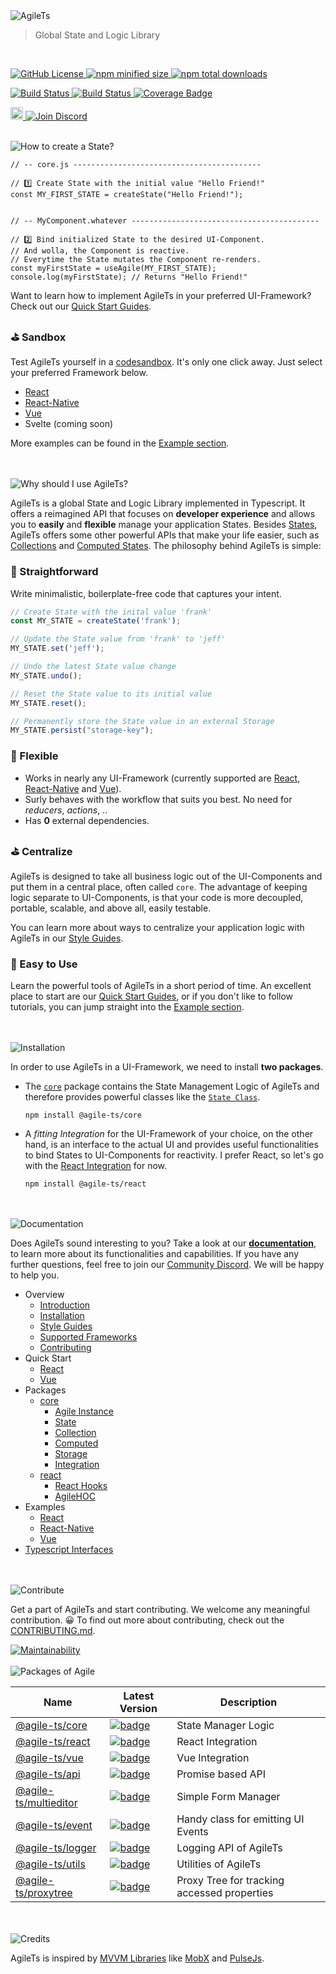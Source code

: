  <img src="https://raw.githubusercontent.com/agile-ts/agile/master/static/header_background.png" alt="AgileTs">

> Global State and Logic Library

 <br />

<p align="left">
 <a href="https://github.com/agile-ts/agile">
   <img src="https://img.shields.io/github/license/agile-ts/agile.svg?label=license&style=flat&colorA=293140&colorB=4a4872" alt="GitHub License"/>
 </a>
 <a href="https://npm.im/@agile-ts/core">
   <img src="https://img.shields.io/bundlephobia/min/@agile-ts/core.svg?label=bundle%20size&style=flat&colorA=293140&colorB=4a4872" alt="npm minified size"/>
 </a>
 <a href="https://npm.im/@agile-ts/core">
   <img src="https://img.shields.io/npm/dt/@agile-ts/core.svg?label=downloads&style=flat&colorA=293140&colorB=4a4872" alt="npm total downloads"/>
 </a>
</p>

<p align="left">
 <a href="https://github.com/agile-ts/agile/actions?query=workflow%3ARelease">
   <img src="https://github.com/agile-ts/agile/workflows/Release/badge.svg" alt="Build Status"/>
 </a>
 <a href="https://github.com/agile-ts/agile/actions?query=workflow%3A%22Test+All+Packages%22">
   <img src="https://github.com/agile-ts/agile/workflows/Test%20All%20Packages/badge.svg" alt="Build Status"/>
 </a>
 <a href="https://coveralls.io/github/agile-ts/agile?branch=master">
   <img src="https://coveralls.io/repos/github/agile-ts/agile/badge.svg?branch=master" alt="Coverage Badge"/>
 </a>
</p>

<p align="left">
 <a href="https://twitter.com/intent/tweet?text=I%20just%20discovered%20AgileTs%3B%20a%20global%2C%20spacy%20and%20overall%20easy%20to%20use%20State%20Manager.%0A%60%60%60ts%0Aconst%20MY_STATE%20%3D%20App.createState(%22Hello%20stranger%22)%3B%0AMY_STATE.set(%22Hello%20friend%22)%3B%0A%60%60%60%0Ahttps%3A%2F%2Fgithub.com%2Fagile-ts%2Fagile%2F%20%0A%0A%40AgileTypescript%20%0A%23agilets%20%23statemanagement%20%23webdev%20"><img src="http://randojs.com/images/tweetShield.svg" alt="Tweet" height="20"/>
 </a>
 <a href="https://discord.gg/T9GzreAwPH">
   <img src="https://img.shields.io/discord/795291052897992724.svg?label=&logo=discord&logoColor=ffffff&color=7389D8&labelColor=6A7EC2" alt="Join Discord"/>
 </a>
</p> 

<br />
<img src="https://raw.githubusercontent.com/agile-ts/agile/master/static/how_to_create_state_header.png" alt="How to create a State?"/>

```tsx
// -- core.js ------------------------------------------

// 1️⃣ Create State with the initial value "Hello Friend!"
const MY_FIRST_STATE = createState("Hello Friend!");


// -- MyComponent.whatever ------------------------------------------

// 2️⃣ Bind initialized State to the desired UI-Component.
// And wolla, the Component is reactive. 
// Everytime the State mutates the Component re-renders.
const myFirstState = useAgile(MY_FIRST_STATE);
console.log(myFirstState); // Returns "Hello Friend!"
```
Want to learn how to implement AgileTs in your preferred UI-Framework?
Check out our [Quick Start Guides](https://agile-ts.org/docs/Installation.md).

### ⛳️ Sandbox
Test AgileTs yourself in a [codesandbox](https://codesandbox.io/s/agilets-first-state-f12cz).
It's only one click away. Just select your preferred Framework below.

- [React](https://codesandbox.io/s/agilets-first-state-f12cz)
- [React-Native](https://snack.expo.io/@bennodev/agilets-first-state)
- [Vue](https://codesandbox.io/s/agilets-first-state-i5xxs)
- Svelte (coming soon)

More examples can be found in the [Example section](https://agile-ts.org/docs/examples).


<br />


<br />
<img src="https://raw.githubusercontent.com/agile-ts/agile/master/static/why_should_i_use_agile.png" alt="Why should I use AgileTs?"/>

AgileTs is a global State and Logic Library implemented in Typescript.
It offers a reimagined API that focuses on **developer experience**
and allows you to **easily** and **flexible** manage your application States.
Besides [States](https://agile-ts.org/docs/core/state),
AgileTs offers some other powerful APIs that make your life easier,
such as [Collections](https://agile-ts.org/docs/core/collection)
and [Computed States](https://agile-ts.org/docs/core/computed).
The philosophy behind AgileTs is simple:

### 🚅 Straightforward

Write minimalistic, boilerplate-free code that captures your intent.
```ts
// Create State with the inital value 'frank'
const MY_STATE = createState('frank');

// Update the State value from 'frank' to 'jeff'
MY_STATE.set('jeff');

// Undo the latest State value change
MY_STATE.undo();

// Reset the State value to its initial value
MY_STATE.reset();

// Permanently store the State value in an external Storage
MY_STATE.persist("storage-key"); 
```

### 🤸‍ Flexible

- Works in nearly any UI-Framework (currently supported are [React](https://reactjs.org/), [React-Native](https://reactnative.dev/) and [Vue](https://vuejs.org/)).
- Surly behaves with the workflow that suits you best.
  No need for _reducers_, _actions_, ..
- Has **0** external dependencies.

### ⛳️ Centralize

AgileTs is designed to take all business logic out of the UI-Components
and put them in a central place, often called `core`.
The advantage of keeping logic separate to UI-Components,
is that your code is more decoupled, portable, scalable,
and above all, easily testable.

You can learn more about ways to centralize your application logic with AgileTs
in our [Style Guides](https://agile-ts.org/docs/style-guide).

### 🎯 Easy to Use

Learn the powerful tools of AgileTs in a short period of time.
An excellent place to start are our [Quick Start Guides](https://agile-ts.org/docs/Installation),
or if you don't like to follow tutorials,
you can jump straight into the [Example section](https://agile-ts.org/docs/examples/Introduction).


<br />


<br />
<img src="https://raw.githubusercontent.com/agile-ts/agile/master/static/installation_header.png" alt="Installation"/>

In order to use AgileTs in a UI-Framework, we need to install **two packages**.

- The [`core`](https://agile-ts.org/docs/core) package contains the State Management Logic of AgileTs
  and therefore provides powerful classes like the [`State Class`](https://agile-ts.org/docs/core/state).
  ```
  npm install @agile-ts/core
  ```

- A _fitting Integration_ for the UI-Framework of your choice, on the other hand,
  is an interface to the actual UI and provides useful functionalities 
  to bind States to UI-Components for reactivity.
  I prefer React, so let's go with the [React Integration](https://www.npmjs.com/package/@agile-ts/react) for now.
  ```
  npm install @agile-ts/react
  ```


<br />


<br />
<img src="https://raw.githubusercontent.com/agile-ts/agile/master/static/documentation_header.png" alt="Documentation"/>

Does AgileTs sound interesting to you?
Take a look at our **[documentation](https://agile-ts.org/docs/introduction)**, 
to learn more about its functionalities and capabilities.
If you have any further questions, 
feel free to join our [Community Discord](https://discord.gg/T9GzreAwPH).
We will be happy to help you.

- Overview
  - [Introduction](https://agile-ts.org/docs/introduction/)
  - [Installation](https://agile-ts.org/docs/installation)  
  - [Style Guides](https://agile-ts.org/docs/style-guide)
  - [Supported Frameworks](https://agile-ts.org/docs/frameworks)
  - [Contributing](https://agile-ts.org/docs/contributing)
- Quick Start
  - [React](https://agile-ts.org/docs/quick-start/react)
  - [Vue](https://agile-ts.org/docs/quick-start/vue)
- Packages
  - [core](https://agile-ts.org/docs/core)
    - [Agile Instance](https://agile-ts.org/docs/core/agile-instance)
    - [State](https://agile-ts.org/docs/core/state)
    - [Collection](https://agile-ts.org/docs/core/collection)
    - [Computed](https://agile-ts.org/docs/core/computed)
    - [Storage](https://agile-ts.org/docs/core/storage)
    - [Integration](https://agile-ts.org/docs/core/integration)
  - [react](https://agile-ts.org/docs/react)
    - [React Hooks](https://agile-ts.org/docs/react/hooks)
    - [AgileHOC](https://agile-ts.org/docs/react/AgileHOC)
- Examples
  - [React](https://agile-ts.org/docs/examples/react)
  - [React-Native](https://agile-ts.org/docs/examples/react-native)  
  - [Vue](https://agile-ts.org/docs/examples/vue)
- [Typescript Interfaces](https://agile-ts.org/docs/interfaces)  


<br />


<br />
<img src="https://raw.githubusercontent.com/agile-ts/agile/master/static/contribute_header.png" alt="Contribute"/>

Get a part of AgileTs and start contributing. We welcome any meaningful contribution. 😀
To find out more about contributing, check out the [CONTRIBUTING.md](https://github.com/agile-ts/agile/blob/master/CONTRIBUTING.md).

<a href="https://codeclimate.com/github/agile-ts/agile/coverage.svg">
   <img src="https://codeclimate.com/github/agile-ts/agile/badges/gpa.svg" alt="Maintainability"/>
</a>


<br />


<br />
<img src="https://raw.githubusercontent.com/agile-ts/agile/master/static/packages_of_agile.png" alt="Packages of Agile"/>

| Name                                                                     |                                                                               Latest Version                                                                                | Description                                 |
| ------------------------------------------------------------------------ | --------------------------------------------------------------------------------------------------------------------------------------------------------------------------- | ------------------------------------------- |
| [@agile-ts/core](/packages/core)                                         |               [![badge](https://img.shields.io/npm/v/@agile-ts/core.svg?style=flat-square)](https://www.npmjs.com/package/@agile-ts/core)                                   | State Manager Logic                         |
| [@agile-ts/react](/packages/react)                                       |               [![badge](https://img.shields.io/npm/v/@agile-ts/react.svg?style=flat-square)](https://www.npmjs.com/package/@agile-ts/react)                                 | React Integration                           |
| [@agile-ts/vue](/packages/vue)                                           |               [![badge](https://img.shields.io/npm/v/@agile-ts/vue.svg?style=flat-square)](https://www.npmjs.com/package/@agile-ts/vue)                                     | Vue Integration                             |
| [@agile-ts/api](/packages/api)                                           |               [![badge](https://img.shields.io/npm/v/@agile-ts/api.svg?style=flat-square)](https://www.npmjs.com/package/@agile-ts/api)                                     | Promise based API                           |
| [@agile-ts/multieditor](/packages/multieditor)                           |               [![badge](https://img.shields.io/npm/v/@agile-ts/multieditor.svg?style=flat-square)](https://www.npmjs.com/package/@agile-ts/multieditor)                     | Simple Form Manager                         |
| [@agile-ts/event](/packages/event)                                       |               [![badge](https://img.shields.io/npm/v/@agile-ts/event.svg?style=flat-square)](https://www.npmjs.com/package/@agile-ts/event)                                 | Handy class for emitting UI Events          |
| [@agile-ts/logger](/packages/logger)                                     |               [![badge](https://img.shields.io/npm/v/@agile-ts/logger.svg?style=flat-square)](https://www.npmjs.com/package/@agile-ts/logger)                               | Logging API of AgileTs                      |
| [@agile-ts/utils](/packages/utils)                                       |               [![badge](https://img.shields.io/npm/v/@agile-ts/utils.svg?style=flat-square)](https://www.npmjs.com/package/@agile-ts/utils)                                 | Utilities of AgileTs                        |
| [@agile-ts/proxytree](/packages/proxytree)                               |               [![badge](https://img.shields.io/npm/v/@agile-ts/proxytree.svg?style=flat-square)](https://www.npmjs.com/package/@agile-ts/proxytree)                         | Proxy Tree for tracking accessed properties |                         |

<br />


<br />
<img src="https://raw.githubusercontent.com/agile-ts/agile/master/static/credits_header.png" alt="Credits"/>

AgileTs is inspired by [MVVM Libraries](https://de.wikipedia.org/wiki/Model_View_ViewModel) 
like [MobX](https://mobx.js.org/README.html) and [PulseJs](https://github.com/pulse-framework/pulse).
